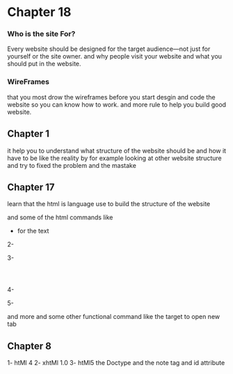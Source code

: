 

# Chapter 18

### Who is the site For?
Every website should be designed for the target audience—not just for yourself or the site owner.
and why people visit your website and what you should put in the website. 

### WireFrames
that you most drow the wireframes before you start desgin and code the website 
so you can know how to work.
and more rule to help you build good website.


## Chapter 1
it help you to understand what structure of the website should be and how it have to be like the reality by for example looking at other website structure and try to fixed the problem and the mastake 

## Chapter 17
 learn that the html is language use to build the structure of the website 

and some of the html commands  like

+ <p></p>for the text 

2- <head></head>

3- <header></header>

4- <body></body>

5- <footer></footer> 

and more and some other functional command like the target to open new tab 


## Chapter 8  
1- htMl 4
2- xhtMl 1.0
3- htMl5
the Doctype and
the <!-- --> note tag
and id attribute
